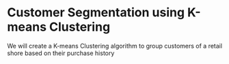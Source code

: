 # Customer Segmentation using K-means Clustering

We will create a K-means Clustering algorithm to group customers of a retail shore based on their purchase history

